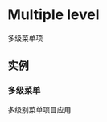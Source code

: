# Multiple level

多级菜单项

## 实例

<script setup>
import { MenuMultipleLevel } from '@/script/selectmenu/multiple-level'
</script>

### 多级菜单

多级别菜单项目应用

<MenuMultipleLevel />
